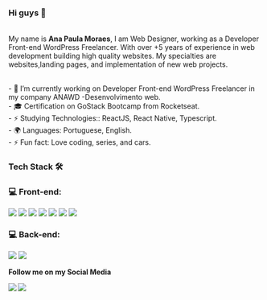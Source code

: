 ### Hi guys 👋


<br/>My name is <strong>Ana Paula Moraes</strong>, I am Web Designer, working as a Developer Front-end WordPress Freelancer. With over +5 years of experience in web development building high quality websites. My specialties are websites,landing pages, and implementation of new web projects.

<br/> - 🔭 I’m currently working on Developer Front-end WordPress Freelancer in my company ANAWD -Desenvolvimento web.
<br/> - 🎓 Certification on GoStack Bootcamp from Rocketseat.
<br/> - ⚡ Studying Technologies:: ReactJS, React Native, Typescript.
<br/> - 🌍 Languages: Portuguese, English.
<br/> - ⚡ Fun fact: Love coding, series, and cars.

### Tech Stack 🛠  


### 💻  Front-end:
<span><img src="https://img.shields.io/badge/-HTML-333333?style=flat&logo=HTML5"/></span>
<img src="https://img.shields.io/badge/-CSS-333333?style=flat&logo=CSS3&logoColor=1572B6"/>
<img src="https://img.shields.io/badge/-JavaScript-333333?style=flat&logo=javascript"/>
<img src="https://img.shields.io/badge/-WordPress-333333?style=flat&logo=wordpress"/>
<img src="https://img.shields.io/badge/-Bootstrap-333333?style=flat&logo=bootstrap"/>
<img src="https://img.shields.io/badge/-React-333333?style=flat&logo=react"/>
<img src="https://img.shields.io/badge/-React%20Native-333333?style=flat&logo=react"/>


### 💻  Back-end:
<span><img src="https://img.shields.io/badge/-PHP-333333?style=flat&logo=php"/></span>
<img src="https://img.shields.io/badge/-Node.js-333333?style=flat&logo=node.js"/>


<strong> Follow me on my Social Media <strong/>
  
<span><img src="https://img.shields.io/badge/-Instagram-BED502?style=flat-square&labelColor=3D4045&logo=instagram&logoColor=white&link=https://www.instagram.com/anawddev/" /></span>
<img src="https://img.shields.io/badge/-LinkedIn-BED502?style=flat-square&labelColor=3D4045&logo=LinkedIn&logoColor=white&link=https://www.linkedin.com/in/ana-paula-moraes-9b081a21/" />

